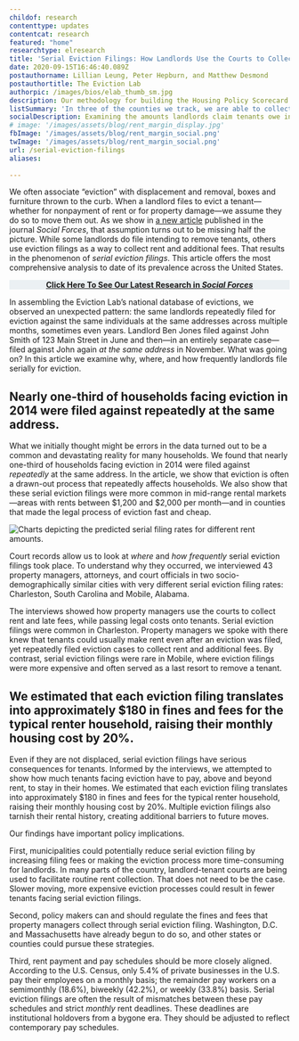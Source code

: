 ```yaml
---
childof: research
contenttype: updates
contentcat: research
featured: "home"
researchtype: elresearch
title: 'Serial Eviction Filings: How Landlords Use the Courts to Collect Rent'
date: 2020-09-15T16:46:40.089Z
postauthorname: Lillian Leung, Peter Hepburn, and Matthew Desmond
postauthortitle: The Eviction Lab
authorpic: /images/bios/elab_thumb_sm.jpg
description: Our methodology for building the Housing Policy Scorecard.
listSummary: 'In three of the counties we track, we are able to collect an important data point: the amount of money, if any, that the landlord or property manager claims is owed by the tenant. Here, we look at the amounts claimed at the initiation of the eviction process.' 
socialDescription: Examining the amounts landlords claim tenants owe in 3 counties' eviction filings.
# image: '/images/assets/blog/rent_margin_display.jpg'
fbImage: '/images/assets/blog/rent_margin_social.png'
twImage: '/images/assets/blog/rent_margin_social.png'
url: /serial-eviction-filings
aliases:
  
---
```

We often associate “eviction” with displacement and removal, boxes and furniture thrown to the curb. When a landlord files to evict a tenant—whether for nonpayment of rent or for property damage—we assume they do so to move them out. As we show in <a href="https://academic.oup.com/sf/advance-article/doi/10.1093/sf/soaa089/5903878" download target="_blank">a new article</a> published in the journal <i>Social Forces</i>, that assumption turns out to be missing half the picture. While some landlords do file intending to remove tenants, others use eviction filings as a way to collect rent and additional fees. That results in the phenomenon of <i>serial eviction filings</i>. This article offers the most comprehensive analysis to date of its prevalence across the United States. 

<p class="py-3 mx-3" style="text-align:center; background: #ebf0f3;"><strong><a href="https://academic.oup.com/sf/advance-article/doi/10.1093/sf/soaa089/5903878" download target="_blank">Click Here To See Our Latest Research in <i>Social Forces</i></a></strong></p>


In assembling the Eviction Lab’s national database of evictions, we observed an unexpected pattern: the same landlords repeatedly filed for eviction against the same individuals at the same addresses across multiple months, sometimes even years. Landlord Ben Jones filed against John Smith of 123 Main Street in June and then—in an entirely separate case—filed against John again <i>at the same address</i> in November. What was going on? In this article we examine why, where, and how frequently landlords file serially for eviction.

<h2 class="pullquote">Nearly one-third of households facing eviction in 2014 were filed against repeatedly at the same address.</h2>

What we initially thought might be errors in the data turned out to be a common and devastating reality for many households. We found that nearly one-third of households facing eviction in 2014 were filed against <i>repeatedly</i> at the same address. In the article, we show that eviction is often a drawn-out process that repeatedly affects households. We also show that these serial eviction filings were more common in mid-range rental markets—areas with rents between $1,200 and $2,000 per month—and in counties that made the legal process of eviction fast and cheap. 

<img class="upscale124 py-3" src="/images/assets/blog/rent_margin_display.jpg" alt="Charts depicting the predicted serial filing rates for different rent amounts." />

Court records allow us to look at <i>where</i> and <i>how frequently</i> serial eviction filings took place. To understand why they occurred, we interviewed 43 property managers, attorneys, and court officials in two socio-demographically similar cities with very different serial eviction filing rates: Charleston, South Carolina and Mobile, Alabama. 

The interviews showed how property managers use the courts to collect rent and late fees, while passing legal costs onto tenants. Serial eviction filings were common in Charleston. Property managers we spoke with there knew that tenants could usually make rent even after an eviction was filed, yet repeatedly filed eviction cases to collect rent and additional fees. By contrast, serial eviction filings were rare in Mobile, where eviction filings were more expensive and often served as a last resort to remove a tenant. 

<h2 class="pullquote">We estimated that each eviction filing translates into approximately $180 in fines and fees for the typical renter household, raising their monthly housing cost by 20%.</h2>

Even if they are not displaced, serial eviction filings have serious consequences for tenants. Informed by the interviews, we attempted to show how much tenants facing eviction have to pay, above and beyond rent, to stay in their homes. We estimated that each eviction filing translates into approximately $180 in fines and fees for the typical renter household, raising their monthly housing cost by 20%. Multiple eviction filings also tarnish their rental history, creating additional barriers to future moves. 

Our findings have important policy implications. 

First, municipalities could potentially reduce serial eviction filing by increasing filing fees or making the eviction process more time-consuming for landlords. In many parts of the country, landlord-tenant courts are being used to facilitate routine rent collection. That does not need to be the case. Slower moving, more expensive eviction processes could result in fewer tenants facing serial eviction filings. 

Second, policy makers can and should regulate the fines and fees that property managers collect through serial eviction filing. Washington, D.C. and Massachusetts have already begun to do so, and other states or counties could pursue these strategies. 

Third, rent payment and pay schedules should be more closely aligned. According to the U.S. Census, only 5.4% of private businesses in the U.S. pay their employees on a monthly basis; the remainder pay workers on a semimonthly (18.6%), biweekly (42.2%), or weekly (33.8%) basis. Serial eviction filings are often the result of mismatches between these pay schedules and strict <i>monthly</i> rent deadlines. These deadlines are institutional holdovers from a bygone era. They should be adjusted to reflect contemporary pay schedules.  





